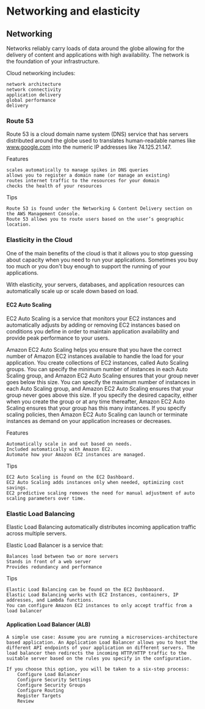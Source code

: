 # Networking and elasticity

## Networking

Networks reliably carry loads of data around the globe allowing for the delivery of content and applications with high availability. The network is the foundation of your infrastructure.

Cloud networking includes:

    network architecture
    network connectivity
    application delivery
    global performance
    delivery


### Route 53

Route 53 is a cloud domain name system (DNS) service that has servers distributed around the globe used to translates human-readable names like www.google.com into the numeric IP addresses like 74.125.21.147.

Features

    scales automatically to manage spikes in DNS queries
    allows you to register a domain name (or manage an existing)
    routes internet traffic to the resources for your domain
    checks the health of your resources

Tips

    Route 53 is found under the Networking & Content Delivery section on the AWS Management Console.
    Route 53 allows you to route users based on the user’s geographic location.


### Elasticity in the Cloud

One of the main benefits of the cloud is that it allows you to stop guessing about capacity when you need to run your applications. Sometimes you buy too much or you don't buy enough to support the running of your applications.

With elasticity, your servers, databases, and application resources can automatically scale up or scale down based on load.

#### EC2 Auto Scaling

EC2 Auto Scaling is a service that monitors your EC2 instances and automatically adjusts by adding or removing EC2 instances based on conditions you define in order to maintain application availability and provide peak performance to your users.

Amazon EC2 Auto Scaling helps you ensure that you have the correct number of Amazon EC2 instances available to handle the load for your application. You create collections of EC2 instances, called Auto Scaling groups. You can specify the minimum number of instances in each Auto Scaling group, and Amazon EC2 Auto Scaling ensures that your group never goes below this size. You can specify the maximum number of instances in each Auto Scaling group, and Amazon EC2 Auto Scaling ensures that your group never goes above this size. If you specify the desired capacity, either when you create the group or at any time thereafter, Amazon EC2 Auto Scaling ensures that your group has this many instances. If you specify scaling policies, then Amazon EC2 Auto Scaling can launch or terminate instances as demand on your application increases or decreases. 

Features

    Automatically scale in and out based on needs.
    Included automatically with Amazon EC2.
    Automate how your Amazon EC2 instances are managed.

Tips

    EC2 Auto Scaling is found on the EC2 Dashboard.
    EC2 Auto Scaling adds instances only when needed, optimizing cost savings.
    EC2 predictive scaling removes the need for manual adjustment of auto scaling parameters over time.

### Elastic Load Balancing

Elastic Load Balancing automatically distributes incoming application traffic across multiple servers.

Elastic Load Balancer is a service that:

    Balances load between two or more servers
    Stands in front of a web server
    Provides redundancy and performance

Tips

    Elastic Load Balancing can be found on the EC2 Dashbaoard.
    Elastic Load Balancing works with EC2 Instances, containers, IP addresses, and Lambda functions.
    You can configure Amazon EC2 instances to only accept traffic from a load balancer
   

#### Application Load Balancer (ALB)
    A simple use case: Assume you are running a microservices-architecture based application. An Application Load Balancer allows you to host the different API endpoints of your application on different servers. The load balancer then redirects the incoming HTTP/HTTP traffic to the suitable server based on the rules you specify in the configuration.

    If you choose this option, you will be taken to a six-step process:
        Configure Load Balancer
        Configure Security Settings
        Configure Security Groups
        Configure Routing
        Register Targets
        Review


    
    
    
    
    
    
    
